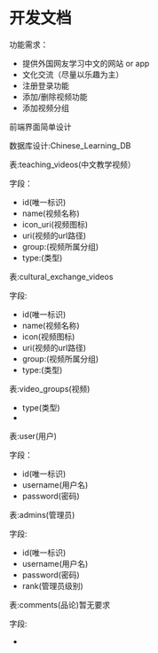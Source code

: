 # 开发文档



功能需求：

- 提供外国网友学习中文的网站 or app
- 文化交流（尽量以乐趣为主）
- 注册登录功能
- 添加/删除视频功能
- 添加视频分组



前端界面简单设计





数据库设计:Chinese_Learning_DB

表:teaching_videos(中文教学视频）

字段：

- id(唯一标识)
- name(视频名称)
- icon_uri(视频图标)
- uri(视频的url路径)
- group:(视频所属分组)
- type:(类型)

表:cultural_exchange_videos

字段:

- id(唯一标识)
- name(视频名称)
- icon(视频图标)
- uri(视频的url路径)
- group:(视频所属分组)
- type:(类型)



表:video_groups(视频)

- type(类型)
- 

表:user(用户)

字段：

- id(唯一标识)
- username(用户名)
- password(密码)



表:admins(管理员)

字段:

- id(唯一标识)
- username(用户名)
- password(密码)
- rank(管理员级别)





表:comments(品论)暂无要求

字段:

- 



